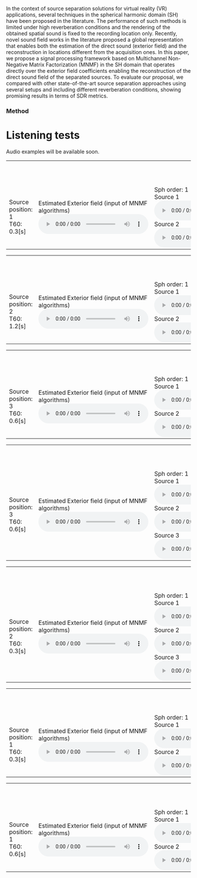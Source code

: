 In the context of source separation solutions for virtual reality (VR) applications, several techniques in the spherical harmonic domain (SH) have been proposed in the literature. The performance of such methods is limited under high reverberation conditions and the rendering of the obtained spatial sound is fixed to the recording location only. Recently, novel sound field works in the literature proposed a global representation that enables both the estimation of the direct sound (exterior field) and the reconstruction in locations different from the acquisition ones. In this paper, we propose a signal processing framework based on Multichannel Non-Negative Matrix Factorization (MNMF) in the SH domain that operates directly over the exterior field coefficients enabling the reconstruction of the direct sound field of the separated sources. To evaluate our proposal, we compared with other state-of-the-art source separation approaches using several setups and including different reverberation conditions, showing promising results in terms of SDR metrics.

### Method
<!--  ![Image](figures/pipeline.png) -->

# Listening tests
Audio examples will be available soon.
<!--- Here below we report some audio examples along with the spectrogram of the signals. <br>
For each example [...]. <br>
We compare the results of the proposed method with the FastMNMF and ILRMA.
--->

<!-- FIRST EXAMPLE -->
<table style="width: 100%; table-layout: fixed; word-wrap: normal;">
  <!-- SETUP -->
  <tr> 
    <th colspan="8" style="text-align:center;">EXAMPLE 1: 4 HOMs, 2 Female sources Mixture <audio controls><source src="examples/exs1/2source/1position/4array/30/mix_mono.wav" type="audio/mpeg">
        Your browser does not support the audio element.
      </audio></th>
  </tr>
  <tr>
    <td>
      Source position: 1 <br>
      T60: 0.3[s]<br>
    </td>
    <td>
      Estimated Exterior field (input of MNMF algorithms)
      <audio controls>
        <source src="examples/exs1/2source/1position/4array/30/input_mono.wav" type="audio/mpeg">
        Your browser does not support the audio element.
      </audio>
    </td>
    <td>
      <!-- <img src="examples/exs1/ds1/mixture_mic0.png" title="mic0" width="100%"/> -->
      Sph order: 1 <br>
      Source 1
      <audio controls>
        <source src="examples/exs1/2source/1position/4array/30/1order/est1_mono.wav" type="audio/mpeg">
        Your browser does not support the audio element.
      </audio><br>
      Source 2
      <audio controls>
        <source src="examples/exs1/2source/1position/4array/30/1order/est2_mono.wav" type="audio/mpeg">
        Your browser does not support the audio element.
      </audio>
    </td>
    <td>
      <!-- <img src="examples/exs1/ds1/mixture_mic0.png" title="mic0" width="100%"/> -->
      Sph order: 2 <br>
      Source 1
      <audio controls>
        <source src="examples/exs1/2source/1position/4array/30/2order/est1_mono.wav" type="audio/mpeg">
        Your browser does not support the audio element.
      </audio><br>
      Source 2
      <audio controls>
        <source src="examples/exs1/2source/1position/4array/30/2order/est2_mono.wav" type="audio/mpeg">
        Your browser does not support the audio element.
      </audio>
    </td>
    <td>
      <!-- <img src="examples/exs1/ds1/mixture_mic0.png" title="mic0" width="100%"/> -->
      Sph order: 3 <br>
      Source 1
      <audio controls>
        <source src="examples/exs1/2source/1position/4array/30/3order/est1_mono.wav" type="audio/mpeg">
        Your browser does not support the audio element.
      </audio><br>
      Source 2
      <audio controls>
        <source src="examples/exs1/2source/1position/4array/30/3order/est2_mono.wav" type="audio/mpeg">
        Your browser does not support the audio element.
      </audio>
    </td>
    <td>
      <!-- <img src="examples/exs1/ds1/mixture_mic0.png" title="mic0" width="100%"/> -->
      ILRMA <br>
      Source 1
      <audio controls>
        <source src="examples/exs1/2source/1position/4array/30/ilrma_est_1_mono.wav" type="audio/mpeg">
        Your browser does not support the audio element.
      </audio><br>
      Source 2
      <audio controls>
        <source src="examples/exs1/2source/1position/4array/30/ilrma_est_2_mono.wav" type="audio/mpeg">
        Your browser does not support the audio element.
      </audio>
    </td>
    <td>
      <!-- <img src="examples/exs1/ds1/mixture_mic0.png" title="mic0" width="100%"/> -->
      FastMNMF <br>
      Source 1
      <audio controls>
        <source src="examples/exs1/2source/1position/4array/30/fast_source_1_mono.wav" type="audio/mpeg">
        Your browser does not support the audio element.
      </audio><br>
      Source 2
      <audio controls>
        <source src="examples/exs1/2source/1position/4array/30/fast_source_2_mono.wav" type="audio/mpeg">
        Your browser does not support the audio element.
      </audio>
    </td>
    <td>
      Exterior Field Reference <br>
      Source 1
      <audio controls>
        <source src="examples/exs1/2source/1position/4array/30/1order/estFede1_mono.wav" type="audio/mpeg">
        Your browser does not support the audio element.
      </audio><br>
      Source 2
      <audio controls>
        <source src="examples/exs1/2source/1position/4array/30/1order/estFede2_mono.wav" type="audio/mpeg">
        Your browser does not support the audio element.
      </audio>
    </td>
  </tr> 
</table>

<!-- SECOND EXAMPLE -->
<table style="width: 100%; table-layout: fixed; word-wrap: normal;">
  <!-- SETUP -->
  <tr> 
    <th colspan="8" style="text-align:center;">EXAMPLE 2: 8 HOMs, 2 Female sources Mixture <audio controls><source src="examples/exs1/2source/2_position/8_array/120/mix_mono.wav" type="audio/mpeg">
        Your browser does not support the audio element.
      </audio></th>
  </tr>
  <tr>
    <td>
      Source position: 2 <br>
      T60: 1.2[s]<br>
    </td>
    <td>
      Estimated Exterior field (input of MNMF algorithms)
      <audio controls>
        <source src="examples/exs1/2source/2_position/8_array/120/input_mono.wav" type="audio/mpeg">
        Your browser does not support the audio element.
      </audio>
    </td>
    <td>
      <!-- <img src="examples/exs1/ds1/mixture_mic0.png" title="mic0" width="100%"/> -->
      Sph order: 1 <br>
      Source 1
      <audio controls>
        <source src="examples/exs1/2source/2_position/8_array/120/1_order/est1_mono.wav" type="audio/mpeg">
        Your browser does not support the audio element.
      </audio><br>
      Source 2
      <audio controls>
        <source src="examples/exs1/2source/2_position/8_array/120/1_order/est2_mono.wav" type="audio/mpeg">
        Your browser does not support the audio element.
      </audio>
    </td>
    <td>
      <!-- <img src="examples/exs1/ds1/mixture_mic0.png" title="mic0" width="100%"/> -->
      Sph order: 2 <br>
      Source 1
      <audio controls>
        <source src="examples/exs1/2source/2_position/8_array/120/2_order/est1_mono.wav" type="audio/mpeg">
        Your browser does not support the audio element.
      </audio><br>
      Source 2
      <audio controls>
        <source src="examples/exs1/2source/2_position/8_array/120/2_order/est2_mono.wav" type="audio/mpeg">
        Your browser does not support the audio element.
      </audio>
    </td>
    <td>
      <!-- <img src="examples/exs1/ds1/mixture_mic0.png" title="mic0" width="100%"/> -->
      Sph order: 3 <br>
      Source 1
      <audio controls>
        <source src="examples/exs1/2source/2_position/8_array/120/3_order/est1_mono.wav" type="audio/mpeg">
        Your browser does not support the audio element.
      </audio><br>
      Source 2
      <audio controls>
        <source src="examples/exs1/2source/2_position/8_array/120/3_order/est2_mono.wav" type="audio/mpeg">
        Your browser does not support the audio element.
      </audio>
    </td>
    <td>
      <!-- <img src="examples/exs1/ds1/mixture_mic0.png" title="mic0" width="100%"/> -->
      ILRMA <br>
      Source 1
      <audio controls>
        <source src="examples/exs1/2source/2_position/8_array/120/ilrma_est_1_mono.wav" type="audio/mpeg">
        Your browser does not support the audio element.
      </audio><br>
      Source 2
      <audio controls>
        <source src="examples/exs1/2source/2_position/8_array/120/ilrma_est_2_mono.wav" type="audio/mpeg">
        Your browser does not support the audio element.
      </audio>
    </td>
    <td>
      <!-- <img src="examples/exs1/ds1/mixture_mic0.png" title="mic0" width="100%"/> -->
      FastMNMF <br>
      Source 1
      <audio controls>
        <source src="examples/exs1/2source/2_position/8_array/120/fast_source_1_mono.wav" type="audio/mpeg">
        Your browser does not support the audio element.
      </audio><br>
      Source 2
      <audio controls>
        <source src="examples/exs1/2source/2_position/8_array/120/fast_source_2_mono.wav" type="audio/mpeg">
        Your browser does not support the audio element.
      </audio>
    </td>
    <td>
      Exterior Field Reference <br>
      Source 1
      <audio controls>
        <source src="examples/exs1/2source/2_position/8_array/120/1_order/estFede1_mono.wav" type="audio/mpeg">
        Your browser does not support the audio element.
      </audio><br>
      Source 2
      <audio controls>
        <source src="examples/exs1/2source/2_position/8_array/120/1_order/estFede2_mono.wav" type="audio/mpeg">
        Your browser does not support the audio element.
      </audio>
    </td>
  </tr> 
</table>

<!-- THIRD EXAMPLE -->
<table style="width: 100%; table-layout: fixed; word-wrap: normal;">
  <!-- SETUP -->
  <tr> 
    <th colspan="8" style="text-align:center;">EXAMPLE 3: 16 HOMs, 2 Female sources Mixture <audio controls><source src="examples/exs1/2source/3_position/16_array/60/mix_mono.wav" type="audio/mpeg">
        Your browser does not support the audio element.
      </audio></th>
  </tr>
  <tr>
    <td>
      Source position: 3 <br>
      T60: 0.6[s]<br>
    </td>
    <td>
      Estimated Exterior field (input of MNMF algorithms)
      <audio controls>
        <source src="examples/exs1/2source/3_position/16_array/60/input_mono.wav" type="audio/mpeg">
        Your browser does not support the audio element.
      </audio>
    </td>
    <td>
      <!-- <img src="examples/exs1/ds1/mixture_mic0.png" title="mic0" width="100%"/> -->
      Sph order: 1 <br>
      Source 1
      <audio controls>
        <source src="examples/exs1/2source/3_position/16_array/60/1_order/est1_mono.wav" type="audio/mpeg">
        Your browser does not support the audio element.
      </audio><br>
      Source 2
      <audio controls>
        <source src="examples/exs1/2source/3_position/16_array/60/1_order/est2_mono.wav" type="audio/mpeg">
        Your browser does not support the audio element.
      </audio>
    </td>
    <td>
      <!-- <img src="examples/exs1/ds1/mixture_mic0.png" title="mic0" width="100%"/> -->
      Sph order: 2 <br>
      Source 1
      <audio controls>
        <source src="examples/exs1/2source/3_position/16_array/60/2_order/est1_mono.wav" type="audio/mpeg">
        Your browser does not support the audio element.
      </audio><br>
      Source 2
      <audio controls>
        <source src="examples/exs1/2source/3_position/16_array/60/2_order/est2_mono.wav" type="audio/mpeg">
        Your browser does not support the audio element.
      </audio>
    </td>
    <td>
      <!-- <img src="examples/exs1/ds1/mixture_mic0.png" title="mic0" width="100%"/> -->
      Sph order: 3 <br>
      Source 1
      <audio controls>
        <source src="examples/exs1/2source/3_position/16_array/60/3_order/est1_mono.wav" type="audio/mpeg">
        Your browser does not support the audio element.
      </audio><br>
      Source 2
      <audio controls>
        <source src="examples/exs1/2source/3_position/16_array/60/3_order/est2_mono.wav" type="audio/mpeg">
        Your browser does not support the audio element.
      </audio>
    </td>
    <td>
      <!-- <img src="examples/exs1/ds1/mixture_mic0.png" title="mic0" width="100%"/> -->
      ILRMA <br>
      Source 1
      <audio controls>
        <source src="examples/exs1/2source/3_position/16_array/60/ilrma_est_1_mono.wav" type="audio/mpeg">
        Your browser does not support the audio element.
      </audio><br>
      Source 2
      <audio controls>
        <source src="examples/exs1/2source/3_position/16_array/60/ilrma_est_2_mono.wav" type="audio/mpeg">
        Your browser does not support the audio element.
      </audio>
    </td>
    <td>
      <!-- <img src="examples/exs1/ds1/mixture_mic0.png" title="mic0" width="100%"/> -->
      FastMNMF <br>
      Source 1
      <audio controls>
        <source src="examples/exs1/2source/3_position/16_array/60/fast_source_1_mono.wav" type="audio/mpeg">
        Your browser does not support the audio element.
      </audio><br>
      Source 2
      <audio controls>
        <source src="examples/exs1/2source/3_position/16_array/60/fast_source_2_mono.wav" type="audio/mpeg">
        Your browser does not support the audio element.
      </audio>
    </td>
    <td>
      Exterior Field Reference <br>
      Source 1
      <audio controls>
        <source src="examples/exs1/2source/3_position/16_array/60/1_order/estFede1_mono.wav" type="audio/mpeg">
        Your browser does not support the audio element.
      </audio><br>
      Source 2
      <audio controls>
        <source src="examples/exs1/2source/3_position/16_array/60/1_order/estFede2_mono.wav" type="audio/mpeg">
        Your browser does not support the audio element.
      </audio>
    </td>
  </tr> 
</table>

<!-- FOURTH EXAMPLE -->
<table style="width: 100%; table-layout: fixed; word-wrap: normal;">
  <!-- SETUP -->
  <tr> 
    <th colspan="8" style="text-align:center;">EXAMPLE 4: 8 HOMs, 3 Female sources Mixture <audio controls><source src="examples/exs2/3_source/1_position/8_array/60/mix_mono.wav" type="audio/mpeg">
        Your browser does not support the audio element.
      </audio></th>
  </tr>
  <tr>
    <td>
      Source position: 3 <br>
      T60: 0.6[s]<br>
    </td>
    <td>
      Estimated Exterior field (input of MNMF algorithms)
      <audio controls>
        <source src="examples/exs2/3_source/1_position/8_array/60/input_mono.wav" type="audio/mpeg">
        Your browser does not support the audio element.
      </audio>
    </td>
    <td>
      <!-- <img src="examples/exs1/ds1/mixture_mic0.png" title="mic0" width="100%"/> -->
      Sph order: 1 <br>
      Source 1
      <audio controls>
        <source src="examples/exs2/3_source/1_position/8_array/60/1_order/est1_mono.wav" type="audio/mpeg">
        Your browser does not support the audio element.
      </audio><br>
      Source 2
      <audio controls>
        <source src="examples/exs2/3_source/1_position/8_array/60/1_order/est2_mono.wav" type="audio/mpeg">
        Your browser does not support the audio element.
      </audio>
      <br>
      Source 3
      <audio controls>
        <source src="examples/exs2/3_source/1_position/8_array/60/1_order/est3_mono.wav" type="audio/mpeg">
        Your browser does not support the audio element.
      </audio>
    </td>
    <td>
      <!-- <img src="examples/exs1/ds1/mixture_mic0.png" title="mic0" width="100%"/> -->
      Sph order: 2 <br>
      Source 1
      <audio controls>
        <source src="examples/exs2/3_source/1_position/8_array/60/2_order/est1_mono.wav" type="audio/mpeg">
        Your browser does not support the audio element.
      </audio><br>
      Source 2
      <audio controls>
        <source src="examples/exs2/3_source/1_position/8_array/60/2_order/est2_mono.wav" type="audio/mpeg">
        Your browser does not support the audio element.
      </audio><br>
      Source 3
      <audio controls>
        <source src="examples/exs2/3_source/1_position/8_array/60/2_order/est3_mono.wav" type="audio/mpeg">
        Your browser does not support the audio element.
      </audio>
    </td>
    <td>
      <!-- <img src="examples/exs1/ds1/mixture_mic0.png" title="mic0" width="100%"/> -->
      Sph order: 3 <br>
      Source 1
      <audio controls>
        <source src="examples/exs2/3_source/1_position/8_array/60/3_order/est1_mono.wav" type="audio/mpeg">
        Your browser does not support the audio element.
      </audio><br>
      Source 2
      <audio controls>
        <source src="examples/exs2/3_source/1_position/8_array/60/3_order/est2_mono.wav" type="audio/mpeg">
        Your browser does not support the audio element.
      </audio><br>
      Source 3
      <audio controls>
        <source src="examples/exs2/3_source/1_position/8_array/60/3_order/est3_mono.wav" type="audio/mpeg">
        Your browser does not support the audio element.
      </audio>
    </td>
    <td>
      <!-- <img src="examples/exs1/ds1/mixture_mic0.png" title="mic0" width="100%"/> -->
      ILRMA <br>
      Source 1
      <audio controls>
        <source src="examples/exs2/3_source/1_position/8_array/60/ilrma_est_1_mono.wav" type="audio/mpeg">
        Your browser does not support the audio element.
      </audio><br>
      Source 2
      <audio controls>
        <source src="examples/exs2/3_source/1_position/8_array/60/ilrma_est_2_mono.wav" type="audio/mpeg">
        Your browser does not support the audio element.
      </audio><br>
      Source 3
      <audio controls>
        <source src="examples/exs2/3_source/1_position/8_array/60/ilrma_est_3_mono.wav" type="audio/mpeg">
        Your browser does not support the audio element.
      </audio>
    </td>
    <td>
      <!-- <img src="examples/exs1/ds1/mixture_mic0.png" title="mic0" width="100%"/> -->
      FastMNMF <br>
      Source 1
      <audio controls>
        <source src="examples/exs2/3_source/1_position/8_array/60/fast_source_1_mono.wav" type="audio/mpeg">
        Your browser does not support the audio element.
      </audio><br>
      Source 2
      <audio controls>
        <source src="examples/exs2/3_source/1_position/8_array/60/fast_source_2_mono.wav" type="audio/mpeg">
        Your browser does not support the audio element.
      </audio>
      <br>
      Source 3
      <audio controls>
        <source src="examples/exs2/3_source/1_position/8_array/60/fast_source_3_mono.wav" type="audio/mpeg">
        Your browser does not support the audio element.
      </audio>
    </td>
    <td>
      Exterior Field Reference <br>
      Source 1
      <audio controls>
        <source src="examples/exs2/3_source/1_position/8_array/60/1_order/estFede1_mono.wav" type="audio/mpeg">
        Your browser does not support the audio element.
      </audio><br>
      Source 2
      <audio controls>
        <source src="examples/exs2/3_source/1_position/8_array/60/1_order/estFede2_mono.wav" type="audio/mpeg">
        Your browser does not support the audio element.
      </audio><br>
      Source 3
      <audio controls>
        <source src="examples/exs2/3_source/1_position/8_array/60/1_order/estFede3_mono.wav" type="audio/mpeg">
        Your browser does not support the audio element.
      </audio>
    </td>
  </tr> 
</table>

<!-- Fith EXAMPLE -->
<table style="width: 100%; table-layout: fixed; word-wrap: normal;">
  <!-- SETUP -->
  <tr> 
    <th colspan="8" style="text-align:center;">EXAMPLE 5: 16 HOMs, 3 Female sources Mixture <audio controls><source src="examples/exs2/3_source/2_position/16_array/30/mix_mono.wav" type="audio/mpeg">
        Your browser does not support the audio element.
      </audio></th>
  </tr>
  <tr>
    <td>
      Source position: 2 <br>
      T60: 0.3[s]<br>
    </td>
    <td>
      Estimated Exterior field (input of MNMF algorithms)
      <audio controls>
        <source src="examples/exs2/3_source/2_position/16_array/30/input_mono.wav" type="audio/mpeg">
        Your browser does not support the audio element.
      </audio>
    </td>
    <td>
      <!-- <img src="examples/exs1/ds1/mixture_mic0.png" title="mic0" width="100%"/> -->
      Sph order: 1 <br>
      Source 1
      <audio controls>
        <source src="examples/exs2/3_source/2_position/16_array/30/1_order/est1_mono.wav" type="audio/mpeg">
        Your browser does not support the audio element.
      </audio><br>
      Source 2
      <audio controls>
        <source src="examples/exs2/3_source/2_position/16_array/30/1_order/est2_mono.wav" type="audio/mpeg">
        Your browser does not support the audio element.
      </audio>
      <br>
      Source 3
      <audio controls>
        <source src="examples/exs2/3_source/2_position/16_array/30/1_order/est3_mono.wav" type="audio/mpeg">
        Your browser does not support the audio element.
      </audio>
    </td>
    <td>
      <!-- <img src="examples/exs1/ds1/mixture_mic0.png" title="mic0" width="100%"/> -->
      Sph order: 2 <br>
      Source 1
      <audio controls>
        <source src="examples/exs2/3_source/2_position/16_array/30/2_order/est1_mono.wav" type="audio/mpeg">
        Your browser does not support the audio element.
      </audio><br>
      Source 2
      <audio controls>
        <source src="examples/exs2/3_source/2_position/16_array/30/2_order/est2_mono.wav" type="audio/mpeg">
        Your browser does not support the audio element.
      </audio><br>
      Source 3
      <audio controls>
        <source src="examples/exs2/3_source/2_position/16_array/30/2_order/est3_mono.wav" type="audio/mpeg">
        Your browser does not support the audio element.
      </audio>
    </td>
    <td>
      <!-- <img src="examples/exs1/ds1/mixture_mic0.png" title="mic0" width="100%"/> -->
      Sph order: 3 <br>
      Source 1
      <audio controls>
        <source src="examples/exs2/3_source/2_position/16_array/30/3_order/est1_mono.wav" type="audio/mpeg">
        Your browser does not support the audio element.
      </audio><br>
      Source 2
      <audio controls>
        <source src="examples/exs2/3_source/2_position/16_array/30/3_order/est2_mono.wav" type="audio/mpeg">
        Your browser does not support the audio element.
      </audio><br>
      Source 3
      <audio controls>
        <source src="examples/exs2/3_source/2_position/16_array/30/3_order/est3_mono.wav" type="audio/mpeg">
        Your browser does not support the audio element.
      </audio>
    </td>
    <td>
      <!-- <img src="examples/exs1/ds1/mixture_mic0.png" title="mic0" width="100%"/> -->
      ILRMA <br>
      Source 1
      <audio controls>
        <source src="examples/exs2/3_source/2_position/16_array/30/ilrma_est_1_mono.wav" type="audio/mpeg">
        Your browser does not support the audio element.
      </audio><br>
      Source 2
      <audio controls>
        <source src="examples/exs2/3_source/2_position/16_array/30/ilrma_est_2_mono.wav" type="audio/mpeg">
        Your browser does not support the audio element.
      </audio><br>
      Source 3
      <audio controls>
        <source src="examples/exs2/3_source/2_position/16_array/30/ilrma_est_3_mono.wav" type="audio/mpeg">
        Your browser does not support the audio element.
      </audio>
    </td>
    <td>
      <!-- <img src="examples/exs1/ds1/mixture_mic0.png" title="mic0" width="100%"/> -->
      FastMNMF <br>
      Source 1
      <audio controls>
        <source src="examples/exs2/3_source/2_position/16_array/30/fast_source_1_mono.wav" type="audio/mpeg">
        Your browser does not support the audio element.
      </audio><br>
      Source 2
      <audio controls>
        <source src="examples/exs2/3_source/2_position/16_array/30/fast_source_2_mono.wav" type="audio/mpeg">
        Your browser does not support the audio element.
      </audio>
      <br>
      Source 3
      <audio controls>
        <source src="examples/exs2/3_source/2_position/16_array/30/fast_source_3_mono.wav" type="audio/mpeg">
        Your browser does not support the audio element.
      </audio>
    </td>
    <td>
      Exterior Field Reference <br>
      Source 1
      <audio controls>
        <source src="examples/exs2/3_source/2_position/16_array/30/1_order/estFede1_mono.wav" type="audio/mpeg">
        Your browser does not support the audio element.
      </audio><br>
      Source 2
      <audio controls>
        <source src="examples/exs2/3_source/2_position/16_array/30/1_order/estFede2_mono.wav" type="audio/mpeg">
        Your browser does not support the audio element.
      </audio><br>
      Source 3
      <audio controls>
        <source src="examples/exs2/3_source/2_position/16_array/30/1_order/estFede3_mono.wav" type="audio/mpeg">
        Your browser does not support the audio element.
      </audio>
    </td>
  </tr> 
</table>

<!-- Sixth EXAMPLE -->
<table style="width: 100%; table-layout: fixed; word-wrap: normal;">
  <!-- SETUP -->
  <tr> 
    <th colspan="8" style="text-align:center;">EXAMPLE 6: 4 HOMs, 2 Male sources Mixture <audio controls><source src="examples/exs3/2_source/1_position/4_array/30/mix_mono.wav" type="audio/mpeg">
        Your browser does not support the audio element.
      </audio></th>
  </tr>
  <tr>
    <td>
      Source position: 1 <br>
      T60: 0.3[s]<br>
    </td>
    <td>
      Estimated Exterior field (input of MNMF algorithms)
      <audio controls>
        <source src="examples/exs3/2_source/1_position/4_array/30/input_mono.wav" type="audio/mpeg">
        Your browser does not support the audio element.
      </audio>
    </td>
    <td>
      <!-- <img src="examples/exs1/ds1/mixture_mic0.png" title="mic0" width="100%"/> -->
      Sph order: 1 <br>
      Source 1
      <audio controls>
        <source src="examples/exs3/2_source/1_position/4_array/30/1_order/est1_mono.wav" type="audio/mpeg">
        Your browser does not support the audio element.
      </audio><br>
      Source 2
      <audio controls>
        <source src="examples/exs3/2_source/1_position/4_array/30/1_order/est2_mono.wav" type="audio/mpeg">
        Your browser does not support the audio element.
      </audio>
    </td>
    <td>
      <!-- <img src="examples/exs1/ds1/mixture_mic0.png" title="mic0" width="100%"/> -->
      Sph order: 2 <br>
      Source 1
      <audio controls>
        <source src="examples/exs3/2_source/1_position/4_array/30/2_order/est1_mono.wav" type="audio/mpeg">
        Your browser does not support the audio element.
      </audio><br>
      Source 2
      <audio controls>
        <source src="examples/exs3/2_source/1_position/4_array/30/2_order/est2_mono.wav" type="audio/mpeg">
        Your browser does not support the audio element.
      </audio>
    </td>
    <td>
      <!-- <img src="examples/exs1/ds1/mixture_mic0.png" title="mic0" width="100%"/> -->
      Sph order: 3 <br>
      Source 1
      <audio controls>
        <source src="examples/exs3/2_source/1_position/4_array/30/3_order/est1_mono.wav" type="audio/mpeg">
        Your browser does not support the audio element.
      </audio><br>
      Source 2
      <audio controls>
        <source src="examples/exs3/2_source/1_position/4_array/30/3_order/est2_mono.wav" type="audio/mpeg">
        Your browser does not support the audio element.
      </audio>
    </td>
    <td>
      <!-- <img src="examples/exs1/ds1/mixture_mic0.png" title="mic0" width="100%"/> -->
      ILRMA <br>
      Source 1
      <audio controls>
        <source src="examples/exs3/2_source/1_position/4_array/30/ilrma_est_1_mono.wav" type="audio/mpeg">
        Your browser does not support the audio element.
      </audio><br>
      Source 2
      <audio controls>
        <source src="examples/exs3/2_source/1_position/4_array/30/ilrma_est_2_mono.wav" type="audio/mpeg">
        Your browser does not support the audio element.
      </audio>
    </td>
    <td>
      <!-- <img src="examples/exs1/ds1/mixture_mic0.png" title="mic0" width="100%"/> -->
      FastMNMF <br>
      Source 1
      <audio controls>
        <source src="examples/exs3/2_source/1_position/4_array/30/fast_source_1_mono.wav" type="audio/mpeg">
        Your browser does not support the audio element.
      </audio><br>
      Source 2
      <audio controls>
        <source src="examples/exs3/2_source/1_position/4_array/30/fast_source_2_mono.wav" type="audio/mpeg">
        Your browser does not support the audio element.
      </audio>
    </td>
    <td>
      Exterior Field Reference <br>
      Source 1
      <audio controls>
        <source src="examples/exs3/2_source/1_position/4_array/30/1_order/estFede1_mono.wav" type="audio/mpeg">
        Your browser does not support the audio element.
      </audio><br>
      Source 2
      <audio controls>
        <source src="examples/exs3/2_source/1_position/4_array/30/1_order/estFede2_mono.wav" type="audio/mpeg">
        Your browser does not support the audio element.
      </audio><br>
    </td>
  </tr> 
</table>

<!-- Seventh EXAMPLE -->
<table style="width: 100%; table-layout: fixed; word-wrap: normal;">
  <!-- SETUP -->
  <tr> 
    <th colspan="8" style="text-align:center;">EXAMPLE 7: 8 HOMs, 2 Male sources Mixture <audio controls><source src="examples/exs3/2_source/1_position/8_array/60/mix_mono.wav" type="audio/mpeg">
        Your browser does not support the audio element.
      </audio></th>
  </tr>
  <tr>
    <td>
      Source position: 1 <br>
      T60: 0.6[s]<br>
    </td>
    <td>
      Estimated Exterior field (input of MNMF algorithms)
      <audio controls>
        <source src="examples/exs3/2_source/1_position/8_array/60/input_mono.wav" type="audio/mpeg">
        Your browser does not support the audio element.
      </audio>
    </td>
    <td>
      <!-- <img src="examples/exs1/ds1/mixture_mic0.png" title="mic0" width="100%"/> -->
      Sph order: 1 <br>
      Source 1
      <audio controls>
        <source src="examples/exs3/2_source/1_position/8_array/60/1_order/est1_mono.wav" type="audio/mpeg">
        Your browser does not support the audio element.
      </audio><br>
      Source 2
      <audio controls>
        <source src="examples/exs3/2_source/1_position/8_array/60/1_order/est2_mono.wav" type="audio/mpeg">
        Your browser does not support the audio element.
      </audio>
    </td>
    <td>
      <!-- <img src="examples/exs1/ds1/mixture_mic0.png" title="mic0" width="100%"/> -->
      Sph order: 2 <br>
      Source 1
      <audio controls>
        <source src="examples/exs3/2_source/1_position/8_array/60/2_order/est1_mono.wav" type="audio/mpeg">
        Your browser does not support the audio element.
      </audio><br>
      Source 2
      <audio controls>
        <source src="examples/exs3/2_source/1_position/8_array/60/2_order/est2_mono.wav" type="audio/mpeg">
        Your browser does not support the audio element.
      </audio>
    </td>
    <td>
      <!-- <img src="examples/exs1/ds1/mixture_mic0.png" title="mic0" width="100%"/> -->
      Sph order: 3 <br>
      Source 1
      <audio controls>
        <source src="examples/exs3/2_source/1_position/8_array/60/3_order/est1_mono.wav" type="audio/mpeg">
        Your browser does not support the audio element.
      </audio><br>
      Source 2
      <audio controls>
        <source src="examples/exs3/2_source/1_position/8_array/60/3_order/est2_mono.wav" type="audio/mpeg">
        Your browser does not support the audio element.
      </audio>
    </td>
    <td>
      <!-- <img src="examples/exs1/ds1/mixture_mic0.png" title="mic0" width="100%"/> -->
      ILRMA <br>
      Source 1
      <audio controls>
        <source src="examples/exs3/2_source/1_position/8_array/60/ilrma_est_1_mono.wav" type="audio/mpeg">
        Your browser does not support the audio element.
      </audio><br>
      Source 2
      <audio controls>
        <source src="examples/exs3/2_source/1_position/8_array/60/ilrma_est_2_mono.wav" type="audio/mpeg">
        Your browser does not support the audio element.
      </audio>
    </td>
    <td>
      <!-- <img src="examples/exs1/ds1/mixture_mic0.png" title="mic0" width="100%"/> -->
      FastMNMF <br>
      Source 1
      <audio controls>
        <source src="examples/exs3/2_source/1_position/8_array/60/fast_source_1_mono.wav" type="audio/mpeg">
        Your browser does not support the audio element.
      </audio><br>
      Source 2
      <audio controls>
        <source src="examples/exs3/2_source/1_position/8_array/60/fast_source_2_mono.wav" type="audio/mpeg">
        Your browser does not support the audio element.
      </audio>
    </td>
    <td>
      Exterior Field Reference <br>
      Source 1
      <audio controls>
        <source src="examples/exs3/2_source/1_position/8_array/60/1_order/estFede1_mono.wav" type="audio/mpeg">
        Your browser does not support the audio element.
      </audio><br>
      Source 2
      <audio controls>
        <source src="examples/exs3/2_source/1_position/8_array/60/1_order/estFede2_mono.wav" type="audio/mpeg">
        Your browser does not support the audio element.
      </audio>
    </td>
  </tr> 
</table>